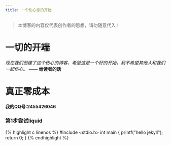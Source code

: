 ```yaml
---
title: 一个伤心😢的开始
---
```

> 本博客的内容仅代表创作者的思想，请勿随意代入！
# 一切的开端
*现在我们创建了这个伤心的博客，希望这是一个好的开始，我不希望其他人和我们一起伤心。*
—— **给读者的话**

# 真正零成本
**我的QQ号:2455426046**
### 第1步尝试liquid
{% highlight c linenos %}
#include <stdio.h>
int main {
  printf("hello jekyll");
  return 0;
}
{% endhighlight %}
